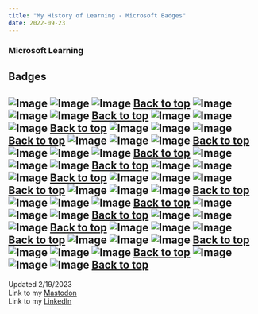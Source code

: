 ```yaml
---
title: "My History of Learning - Microsoft Badges"
date: 2022-09-23
---
```

### Microsoft Learning

## Badges

![Image](https://github.com/Nathan1824/Blog-Post-Dev/blob/main/_pictures/Badges/001.jpg?raw=true)
![Image](https://github.com/Nathan1824/Blog-Post-Dev/blob/main/_pictures/Badges/002.jpg?raw=true)
![Image](https://github.com/Nathan1824/Blog-Post-Dev/blob/main/_pictures/Badges/003.jpg?raw=true)
<a href="#top">Back to top</a>
![Image](https://github.com/Nathan1824/Blog-Post-Dev/blob/main/_pictures/Badges/004.jpg?raw=true)
![Image](https://github.com/Nathan1824/Blog-Post-Dev/blob/main/_pictures/Badges/005.jpg?raw=true)
![Image](https://github.com/Nathan1824/Blog-Post-Dev/blob/main/_pictures/Badges/006.jpg?raw=true)
<a href="#top">Back to top</a>
![Image](https://github.com/Nathan1824/Blog-Post-Dev/blob/main/_pictures/Badges/007.jpg?raw=true)
![Image](https://github.com/Nathan1824/Blog-Post-Dev/blob/main/_pictures/Badges/008.jpg?raw=true)
![Image](https://github.com/Nathan1824/Blog-Post-Dev/blob/main/_pictures/Badges/009.jpg?raw=true)
<a href="#top">Back to top</a>
![Image](https://github.com/Nathan1824/Blog-Post-Dev/blob/main/_pictures/Badges/010.jpg?raw=true)
![Image](https://github.com/Nathan1824/Blog-Post-Dev/blob/main/_pictures/Badges/011.jpg?raw=true)
![Image](https://github.com/Nathan1824/Blog-Post-Dev/blob/main/_pictures/Badges/012.jpg?raw=true)
<a href="#top">Back to top</a>
![Image](https://github.com/Nathan1824/Blog-Post-Dev/blob/main/_pictures/Badges/013.jpg?raw=true)
![Image](https://github.com/Nathan1824/Blog-Post-Dev/blob/main/_pictures/Badges/014.jpg?raw=true)
![Image](https://github.com/Nathan1824/Blog-Post-Dev/blob/main/_pictures/Badges/015.jpg?raw=true)
<a href="#top">Back to top</a>
![Image](https://github.com/Nathan1824/Blog-Post-Dev/blob/main/_pictures/Badges/016.jpg?raw=true)
![Image](https://github.com/Nathan1824/Blog-Post-Dev/blob/main/_pictures/Badges/017.jpg?raw=true)
![Image](https://github.com/Nathan1824/Blog-Post-Dev/blob/main/_pictures/Badges/018.jpg?raw=true)
<a href="#top">Back to top</a>
![Image](https://github.com/Nathan1824/Blog-Post-Dev/blob/main/_pictures/Badges/019.jpg?raw=true)
![Image](https://github.com/Nathan1824/Blog-Post-Dev/blob/main/_pictures/Badges/020.jpg?raw=true)
![Image](https://github.com/Nathan1824/Blog-Post-Dev/blob/main/_pictures/Badges/021.jpg?raw=true)
<a href="#top">Back to top</a>
![Image](https://github.com/Nathan1824/Blog-Post-Dev/blob/main/_pictures/Badges/022.jpg?raw=true)
![Image](https://github.com/Nathan1824/Blog-Post-Dev/blob/main/_pictures/Badges/023.jpg?raw=true)
![Image](https://github.com/Nathan1824/Blog-Post-Dev/blob/main/_pictures/Badges/024.jpg?raw=true)
<a href="#top">Back to top</a>
![Image](https://github.com/Nathan1824/Blog-Post-Dev/blob/main/_pictures/Badges/025.jpg?raw=true)
![Image](https://github.com/Nathan1824/Blog-Post-Dev/blob/main/_pictures/Badges/026.jpg?raw=true)
![Image](https://github.com/Nathan1824/Blog-Post-Dev/blob/main/_pictures/Badges/027.jpg?raw=true)
<a href="#top">Back to top</a>
![Image](https://github.com/Nathan1824/Blog-Post-Dev/blob/main/_pictures/Badges/028.jpg?raw=true)
![Image](https://github.com/Nathan1824/Blog-Post-Dev/blob/main/_pictures/Badges/029.jpg?raw=true)
![Image](https://github.com/Nathan1824/Blog-Post-Dev/blob/main/_pictures/Badges/030.jpg?raw=true)
<a href="#top">Back to top</a>
![Image](https://github.com/Nathan1824/Blog-Post-Dev/blob/main/_pictures/Badges/031.jpg?raw=true)
![Image](https://github.com/Nathan1824/Blog-Post-Dev/blob/main/_pictures/Badges/032.jpg?raw=true)
![Image](https://github.com/Nathan1824/Blog-Post-Dev/blob/main/_pictures/Badges/033.jpg?raw=true)
<a href="#top">Back to top</a>
![Image](https://github.com/Nathan1824/Blog-Post-Dev/blob/main/_pictures/Badges/034.jpg?raw=true)
![Image](https://github.com/Nathan1824/Blog-Post-Dev/blob/main/_pictures/Badges/035.jpg?raw=true)
![Image](https://github.com/Nathan1824/Blog-Post-Dev/blob/main/_pictures/Badges/036.jpg?raw=true)
<a href="#top">Back to top</a>
![Image](https://github.com/Nathan1824/Blog-Post-Dev/blob/main/_pictures/Badges/037.jpg?raw=true)
![Image](https://github.com/Nathan1824/Blog-Post-Dev/blob/main/_pictures/Badges/038.jpg?raw=true)
![Image](https://github.com/Nathan1824/Blog-Post-Dev/blob/main/_pictures/Badges/039.jpg?raw=true)
<a href="#top">Back to top</a>
![Image](https://github.com/Nathan1824/Blog-Post-Dev/blob/main/_pictures/Badges/040.jpg?raw=true)
![Image](https://github.com/Nathan1824/Blog-Post-Dev/blob/main/_pictures/Badges/041.jpg?raw=true)
![Image](https://github.com/Nathan1824/Blog-Post-Dev/blob/main/_pictures/Badges/042.jpg?raw=true)
<a href="#top">Back to top</a>
![Image](https://github.com/Nathan1824/Blog-Post-Dev/blob/main/_pictures/Badges/043.jpg?raw=true)
![Image](https://github.com/Nathan1824/Blog-Post-Dev/blob/main/_pictures/Badges/044.jpg?raw=true)
![Image](https://github.com/Nathan1824/Blog-Post-Dev/blob/main/_pictures/Badges/045.jpg?raw=true)
<a href="#top">Back to top</a>
![Image](https://github.com/Nathan1824/Blog-Post-Dev/blob/main/_pictures/Badges/046.jpg?raw=true)
![Image](https://github.com/Nathan1824/Blog-Post-Dev/blob/main/_pictures/Badges/047.jpg?raw=true)
![Image](https://github.com/Nathan1824/Blog-Post-Dev/blob/main/_pictures/Badges/048.jpg?raw=true)
<a href="#top">Back to top</a>
![Image](https://github.com/Nathan1824/Blog-Post-Dev/blob/main/_pictures/Badges/049.jpg?raw=true)
![Image](https://github.com/Nathan1824/Blog-Post-Dev/blob/main/_pictures/Badges/050.jpg?raw=true)
![Image](https://github.com/Nathan1824/Blog-Post-Dev/blob/main/_pictures/Badges/051.jpg?raw=true)
<a href="#top">Back to top</a>
---
Updated 2/19/2023\
Link to my <a rel="me" href="https://tech.lgbt/@NathanHamblin_MI6">Mastodon</a>\
Link to my <a rel="me" href="https://www.linkedin.com/in/nathan-hamblin">LinkedIn</a>